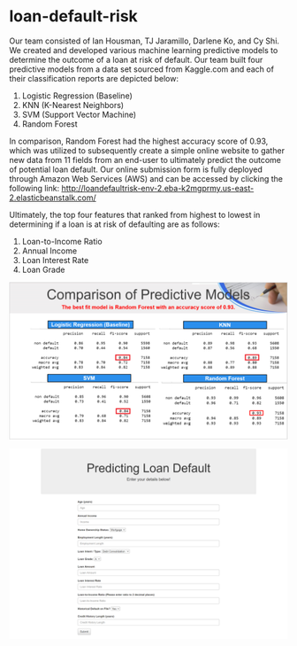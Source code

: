 # loan-default-risk

Our team consisted of Ian Housman, TJ Jaramillo, Darlene Ko, and Cy Shi. We created and developed various machine learning predictive models to determine the outcome of a loan at risk of default.  Our team built four predictive models from a data set sourced from Kaggle.com and each of their classification reports are depicted below: 

1) Logistic Regression (Baseline) 
2) KNN (K-Nearest Neighbors)
3) SVM (Support Vector Machine)
4) Random Forest

In comparison, Random Forest had the highest accuracy score of 0.93, which was utilized to subsequently create a simple online website to gather new data from 11 fields from an end-user to ultimately predict the outcome of potential loan default.  Our online submission form is fully deployed through Amazon Web Services (AWS) and can be accessed by clicking the following link:  http://loandefaultrisk-env-2.eba-k2mgprmy.us-east-2.elasticbeanstalk.com/ 

Ultimately, the top four features that ranked from highest to lowest in determining if a loan is at risk of defaulting are as follows:

1) Loan-to-Income Ratio
2) Annual Income
3) Loan Interest Rate
4) Loan Grade


![](Screenshot.PNG)


![](Screenshot2.png)
